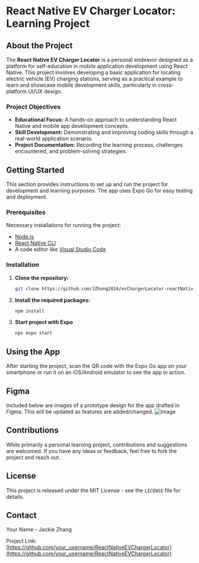# React Native EV Charger Locator: Learning Project

## About the Project

The **React Native EV Charger Locator** is a personal endeavor designed as a platform for self-education in mobile application development using React Native. This project involves developing a basic application for locating electric vehicle (EV) charging stations, serving as a practical example to learn and showcase mobile development skills, particularly in cross-platform UI/UX design.

### Project Objectives

- **Educational Focus:** A hands-on approach to understanding React Native and mobile app development concepts.
- **Skill Development:** Demonstrating and improving coding skills through a real-world application scenario.
- **Project Documentation:** Recording the learning process, challenges encountered, and problem-solving strategies.

## Getting Started

This section provides instructions to set up and run the project for development and learning purposes. The app uses Expo Go for easy testing and deployment.

### Prerequisites

Necessary installations for running the project:

- [Node.js](https://nodejs.org/)
- [React Native CLI](https://reactnative.dev/docs/environment-setup)
- A code editor like [Visual Studio Code](https://code.visualstudio.com/)

### Installation

1. **Clone the repository:**
   ```sh
   git clone https://github.com/JZhang2024/evChargerLocator-reactNative.git
   ```
2. **Install the required packages:**
   ```sh
   npm install
   ```
3. **Start project with Expo**
   ```sh
   npx expo start
   ```

## Using the App

After starting the project, scan the QR code with the Expo Go app on your smartphone or run it on an iOS/Android emulator to see the app in action.


## Figma

Included below are images of a prototype design for the app drafted in Figma. This will be updated as features are added/changed.
![image](https://github.com/JZhang2024/evChargerLocator-reactNative/assets/67939471/3254c51d-a27c-4958-a98f-7f9303e508c0)


## Contributions

While primarily a personal learning project, contributions and suggestions are welcomed. If you have any ideas or feedback, feel free to fork the project and reach out.

## License

This project is released under the MIT License - see the `LICENSE` file for details.

## Contact

Your Name - Jackie Zhang

Project Link: [https://github.com/your_username/ReactNativeEVChargerLocator](https://github.com/your_username/ReactNativeEVChargerLocator)
